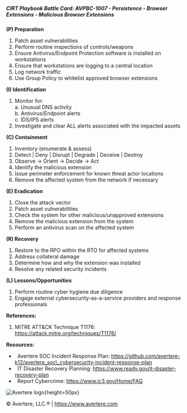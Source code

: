 ##### CIRT Playbook Battle Card: **AVPBC-1007 - Persistence - Browser Extensions - Malicious Browser Extensions**

**(P) Preparation**

1.  Patch asset vulnerabilities
2.  Perform routine inspections of controls/weapons
3.  Ensure Antivirus/Endpoint Protection software is installed on workstations
4.  Ensure that workstations are logging to a central location
5.  Log network traffic
6.  Use Group Policy to whitelist approved browser extensions

**(I) Identification**

1.  Monitor for:  
    a. Unusual DNS activity  
    b. Antivirus/Endpoint alerts  
    c. IDS/IPS alerts
2.  Investigate and clear ALL alerts associated with the impacted assets

**(C) Containment**

1.  Inventory (enumerate & assess)
2.  Detect | Deny | Disrupt | Degrade | Deceive | Destroy
3.  Observe -> Orient -> Decide -> Act
4.  Identify the malicious extension
5.  Issue perimeter enforcement for known threat actor locations
6.  Remove the affected system from the network if necessary

**(E) Eradication**

1.  Close the attack vector
2.  Patch asset vulnerabilities
3.  Check the system for other malicious/unapproved extensions
4.  Remove the malicious extension from the system
5.  Perform an antivirus scan on the affected system

**(R) Recovery**

1.  Restore to the RPO within the RTO for affected systems
2.  Address collateral damage
3.  Determine how and why the extension was installed
4.  Resolve any related security incidents

**(L) Lessons/Opportunities**

1.  Perform routine cyber hygiene due diligence
2.  Engage external cybersecurity-as-a-service providers and response professionals

**References:**

1.  MITRE ATT&CK Technique T1176: https://attack.mitre.org/techniques/T1176/

**Resources:**

*    Avertere SOC Incident Response Plan: https://github.com/avertere-k12/avertere_soc\_cybersecurity-incident-response-plan
*    IT Disaster Recovery Planning: https://www.ready.gov/it-disaster-recovery-plan
*    Report Cybercrime: https://www.ic3.gov/Home/FAQ

![Avertere logo](https://example.com/averttere-logo.jpg){height=50px}

  
© Avertere, LLC.® | https://www.avertere.com
